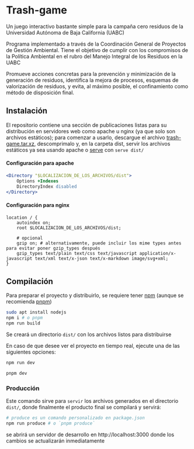 # Trash-game

Un juego interactivo bastante simple para la campaña cero residuos de la Universidad Autónoma de Baja California (UABC)

Programa implementado a través de la Coordinación General de Proyectos de Gestión Ambiental. Tiene el objetivo de cumplir con los compromisos de la Política Ambiental en el rubro del Manejo Integral de los Residuos en la UABC

Promueve acciones concretas para la prevención y minimización de la generación de residuos, identifica la mejora de procesos, esquemas de valorización de residuos, y evita, al máximo posible, el confinamiento como método de disposición final.

## Instalación

El repositorio contiene una sección de publicaciones listas para su distribución en servidores web como apache u nginx (ya que solo son archivos estáticos); para comenzar a usarlo, descargue el archivo [trash-game.tar.xz](https://github.com/SirenityK/trash-game/releases/latest/download/trash-game.tar.xz), descomprimalo y, en la carpeta dist, servir los archivos estáticos ya sea usando apache o [serve](https://www.npmjs.com/package/serve) con `serve dist/`

#### Configuración para apache

```apache
<Directory "$LOCALIZACION_DE_LOS_ARCHIVOS/dist">
    Options +Indexes
    DirectoryIndex disabled
</Directory>
```

#### Configuración para nginx

```nginx
location / {
    autoindex on;
    root $LOCALIZACION_DE_LOS_ARCHIVOS/dist;

    # opcional
    gzip on; # alternativamente, puede incluir los mime types antes para evitar poner gzip_types después
    gzip_types text/plain text/css text/javascript application/x-javascript text/xml text/x-json text/x-markdown image/svg+xml;
}
```

## Compilación

Para preparar el proyecto y distribuirlo, se requiere tener [npm](https://www.npmjs.com/package/npm) (aunque se recomienda [pnpm](https://pnpm.io/installation))

```bash
sudo apt install nodejs
npm i # o pnpm
npm run build
```

Se creará un directorio `dist/` con los archivos listos para distribuirse

En caso de que desee ver el proyecto en tiempo real, ejecute una de las siguientes opciones:

```bash
npm run dev
```

```bash
pnpm dev
```

### Producción

Este comando sirve para `servir` los archivos generados en el directorio `dist/`, donde finalmente el producto final se compilará y servirá:

```bash
# produce es un comando personalizado en package.json
npm run produce # o `pnpm produce`
```

se abrirá un servidor de desarrollo en http://localhost:3000 donde los cambios se actualizarán inmediatamente
